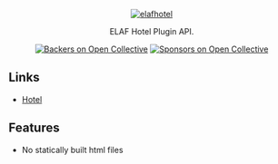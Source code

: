 <p align="center">
  <a href="https://elaf.it">
    <img alt="elafhotel" src="https://elaf.it/images/logo.png">
  </a>
</p>

<p align="center">
  ELAF Hotel Plugin API.
</p>

<p align="center">
  <a href="#links"><img alt="Backers on Open Collective" src="https://opencollective.com/docsify/links/badge.svg?style=flat-square"></a>
  <a href="#features"><img alt="Sponsors on Open Collective" src="https://opencollective.com/docsify/Features/badge.svg?style=flat-square"></a>
  

## Links

- [Hotel](https://elaf.it)

## Features

- No statically built html files


